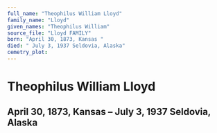 ```yaml
---
full_name: "Theophilus William Lloyd"
family_name: "Lloyd"
given_names: "Theophilus William"
source_file: "Lloyd FAMILY"
born: "April 30, 1873, Kansas "
died: " July 3, 1937 Seldovia, Alaska"
cemetry_plot: 
---
```

# Theophilus William Lloyd

## April 30, 1873, Kansas – July 3, 1937 Seldovia, Alaska

